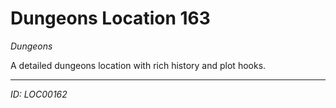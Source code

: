 # Dungeons Location 163

*Dungeons*

A detailed dungeons location with rich history and plot hooks.

---
*ID: LOC00162*